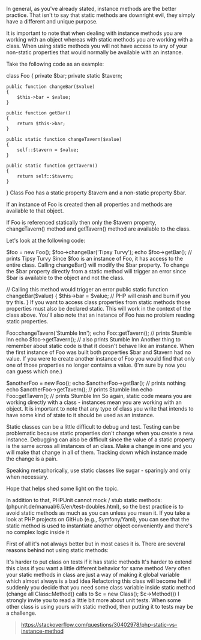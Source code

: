 In general, as you've already stated, instance methods are the better practice. That isn't to say that static methods are downright evil, they simply have a different and unique purpose.

It is important to note that when dealing with instance methods you are working with an object whereas with static methods you are working with a class. When using static methods you will not have access to any of your non-static properties that would normally be available with an instance.

Take the following code as an example:

class Foo
{
    private $bar;
    private static $tavern;

    public function changeBar($value)
    {
        $this->bar = $value;
    }

    public function getBar()
    {
        return $this->bar;
    }

    public static function changeTavern($value)
    {
        self::$tavern = $value;
    }

    public static function getTavern()
    {
        return self::$tavern;
    }
}
Class Foo has a static property $tavern and a non-static property $bar.

If an instance of Foo is created then all properties and methods are available to that object.

If Foo is referenced statically then only the $tavern property, changeTavern() method and getTavern() method are available to the class.

Let's look at the following code:

$foo = new Foo();
$foo->changeBar('Tipsy Turvy');
echo $foo->getBar(); // prints Tipsy Turvy
Since $foo is an instance of Foo, it has access to the entire class. Calling changeBar() will modify the $bar property. To change the $bar property directly from a static method will trigger an error since $bar is available to the object and not the class.

// Calling this method would trigger an error
public static function changeBar($value)
{
    $this->bar = $value; // PHP will crash and burn if you try this.
}
If you want to access class properties from static methods those properties must also be declared static. This will work in the context of the class above. You'll also note that an instance of Foo has no problem reading static properties.

Foo::changeTavern('Stumble Inn');
echo Foo::getTavern(); // prints Stumble Inn
echo $foo->getTavern(); // also prints Stumble Inn
Another thing to remember about static code is that it doesn't behave like an instance. When the first instance of Foo was built both properties $bar and $tavern had no value. If you were to create another instance of Foo you would find that only one of those properties no longer contains a value. (I'm sure by now you can guess which one.)

$anotherFoo = new Foo();
echo $anotherFoo->getBar(); // prints nothing
echo $anotherFoo->getTavern(); // prints Stumble Inn
echo Foo::getTavern(); // prints Stumble Inn
So again, static code means you are working directly with a class - instances mean you are working with an object. It is important to note that any type of class you write that intends to have some kind of state to it should be used as an instance.

Static classes can be a little difficult to debug and test. Testing can be problematic because static properties don't change when you create a new instance. Debugging can also be difficult since the value of a static property is the same across all instances of an class. Make a change in one and you will make that change in all of them. Tracking down which instance made the change is a pain.

Speaking metaphorically, use static classes like sugar - sparingly and only when necessary.

Hope that helps shed some light on the topic.




In addition to that, PHPUnit cannot mock / stub static methods: (phpunit.de/manual/6.5/en/test-doubles.html), so the best practice is to avoid static methods as much as you can unless you mean it. If you take a look at PHP projects on GitHub (e.g., Symfony/Yaml), you can see that the static method is used to instantiate another object conveniently and there's no complex logic inside it




First of all it's not always better but in most cases it is. There are several reasons behind not using static methods:

It's harder to put class on tests if it has static methods
It's harder to extend this class if you want a little different behavior for same method
Very often your static methods in class are just a way of making it global variable which almost always is a bad idea
Refactoring this class will become hell if suddenly you decide that you need some class variable inside static method (change all Class::Method() calls to $c = new Class(); $c->Method())
I strongly invite you to read a little bit more about unit tests. When some other class is using yours with static method, then putting it to tests may be a challenge.

> https://stackoverflow.com/questions/30402978/php-static-vs-instance-method

